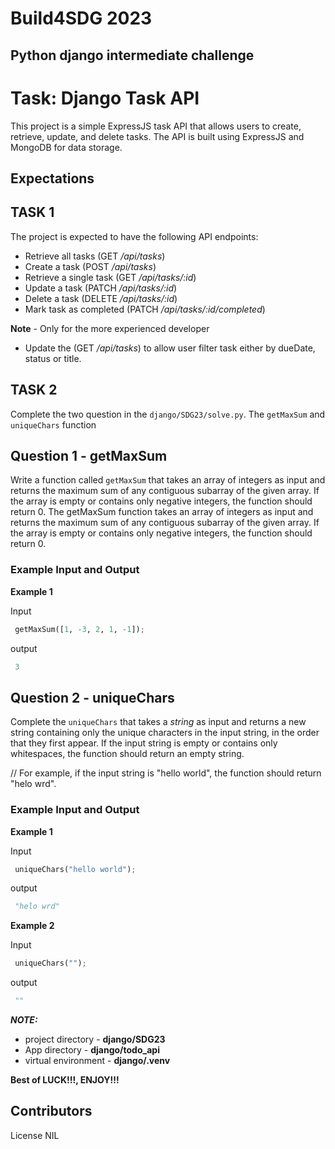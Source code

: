 # Build4SDG 2023
## Python django intermediate challenge

# Task: Django Task API
This project is a simple ExpressJS task API that allows users to create, retrieve, update, and delete tasks. The API is built using ExpressJS and MongoDB for data storage.

## Expectations
## TASK 1
The project is expected to have the following API endpoints:

- Retrieve all tasks (GET _/api/tasks_)
- Create a task (POST _/api/tasks_)
- Retrieve a single task (GET _/api/tasks/:id_)
- Update a task (PATCH _/api/tasks/:id_)
- Delete a task (DELETE _/api/tasks/:id_)
- Mark task as completed (PATCH _/api/tasks/:id/completed_)

**Note** - Only for the more experienced developer
- Update the (GET _/api/tasks_) to allow user filter task either by dueDate, status or title. 

## TASK 2
 Complete the two question in the `django/SDG23/solve.py`. The `getMaxSum` and `uniqueChars` function
## Question 1 - getMaxSum
Write a function called `getMaxSum` that takes an array of integers as input and returns the maximum sum of any contiguous subarray of the given array. If the array is empty or contains only negative integers, the function should return 0. 
 The getMaxSum function takes an array of integers as input and returns the maximum sum of any contiguous subarray of the given array. If the array is empty or contains only negative integers, the function should return 0.

 ### Example Input and Output
 **Example 1**
 
 Input
```python
 getMaxSum([1, -3, 2, 1, -1]);
```

output
```python
 3
```

## Question 2 - uniqueChars
Complete the `uniqueChars` that takes a _string_ as input and returns a new string containing only the unique characters in the input string, in the order that they first appear. If the input string is empty or contains only whitespaces, the function should return an empty string.

// For example, if the input string is "hello world", the function should return "helo wrd".

 ### Example Input and Output
 **Example 1**
 
 Input
```python
 uniqueChars("hello world");
```

output
```python
 "helo wrd"
```
**Example 2**
 
 Input
```python
 uniqueChars("");
```

output
```python
 ""
```

**_NOTE:_**
* project directory - **django/SDG23**
* App directory - **django/todo_api**
* virtual environment - **django/.venv**

**Best of LUCK!!!, ENJOY!!!**

## Contributors


License
NIL
